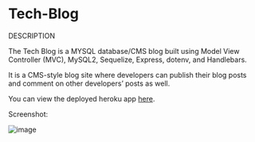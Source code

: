 # Tech-Blog

DESCRIPTION

The Tech Blog is a MYSQL database/CMS blog built using Model View Controller (MVC), MySQL2, Sequelize, Express, dotenv, and Handlebars.

It is a CMS-style blog site where developers can publish their blog posts and comment on other developers’ posts as well. 

You can view the deployed heroku app [here](https://sleepy-ocean-30169.herokuapp.com).

Screenshot:

![image](https://user-images.githubusercontent.com/60293516/131229214-b9a8f590-f5e0-496b-9896-286ab296ca4a.png)
